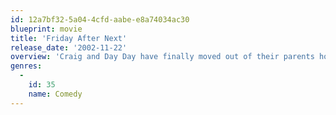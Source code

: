 ```yaml
---
id: 12a7bf32-5a04-4cfd-aabe-e8a74034ac30
blueprint: movie
title: 'Friday After Next'
release_date: '2002-11-22'
overview: 'Craig and Day Day have finally moved out of their parents houses and into their own crib. The cousins work nights at a local mall as security guards. When their house is robbed on Christmas Eve they team up to track him down.'
genres:
  -
    id: 35
    name: Comedy
---
```

